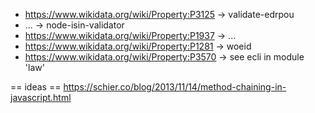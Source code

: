 * https://www.wikidata.org/wiki/Property:P3125 -> validate-edrpou
* ... -> node-isin-validator
* https://www.wikidata.org/wiki/Property:P1937 -> ...
* https://www.wikidata.org/wiki/Property:P1281 -> woeid
* https://www.wikidata.org/wiki/Property:P3570 -> see ecli in module 'law'

== ideas ==
https://schier.co/blog/2013/11/14/method-chaining-in-javascript.html
